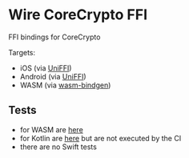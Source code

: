 # Wire CoreCrypto FFI

FFI bindings for CoreCrypto

Targets:

- iOS (via [UniFFI](https://github.com/mozilla/uniffi-rs))
- Android (via [UniFFI](https://github.com/mozilla/uniffi-rs))
- WASM (via [wasm-bindgen](https://github.com/rustwasm/wasm-bindgen))

## Tests

- for WASM are [here](bindings/js/test/CoreCrypto.test.js)
- for Kotlin are [here](bindings/jvm/src/test) but are not executed by the CI
- there are no Swift tests